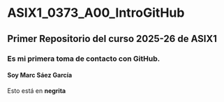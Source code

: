 # ASIX1_0373_A00_IntroGitHub
## Primer Repositorio del curso 2025-26 de ASIX1
### Es mi primera toma de contacto con GitHub.
#### Soy Marc Sáez García
Esto está en __negrita__